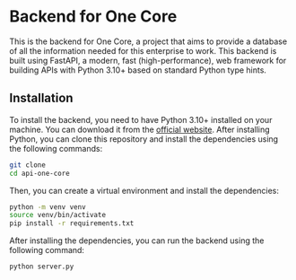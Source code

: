 # Backend for One Core
This is the backend for One Core, a project that aims to provide a database of all the information needed for this enterprise to work. This backend is built using FastAPI, a modern, fast (high-performance), web framework for building APIs with Python 3.10+ based on standard Python type hints.

## Installation
To install the backend, you need to have Python 3.10+ installed on your machine. You can download it from the [official website](https://www.python.org/downloads/). After installing Python, you can clone this repository and install the dependencies using the following commands:
```bash
git clone 
cd api-one-core
```
Then, you can create a virtual environment and install the dependencies:
```bash
python -m venv venv
source venv/bin/activate
pip install -r requirements.txt
```
After installing the dependencies, you can run the backend using the following command:
```bash
python server.py
```
